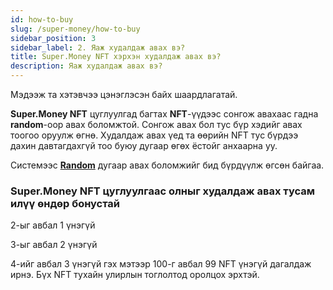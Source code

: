 ```yaml
---
id: how-to-buy
slug: /super-money/how-to-buy
sidebar_position: 3
sidebar_label: 2. Яаж худалдаж авах вэ?
title: Super.Money NFT хэрхэн худалдаж авах вэ?
description: Яаж худалдаж авах вэ?
---
```


Мэдээж та хэтэвчээ цэнэглэсэн байх шаардлагатай.

**Super.Money NFT** цуглуулгад багтах **NFT**-үүдээс сонгож авахаас гадна **random**-оор авах боломжтой.
Сонгож авах бол тус бүр хэдийг авах тоогоо оруулж өгнө.
Худалдаж авах үед та өөрийн NFT тус бүрдээ дахин давтагдахгүй тоо буюу дугаар өгөх ёстойг анхаарна уу.

Системээс [**Random**](/docs/05-random.md) дугаар авах боломжийг бид бүрдүүлж өгсөн байгаа.

### Super.Money NFT цуглуулгаас олныг худалдаж авах тусам илүү өндөр бонустай

2-ыг авбал 1 үнэгүй

3-ыг авбал 2 үнэгүй

4-ийг авбал 3 үнэгүй гэх мэтээр 100-г авбал 99 NFT үнэгүй дагалдаж ирнэ. Бүх NFT тухайн улирлын тоглолтод оролцох эрхтэй.


